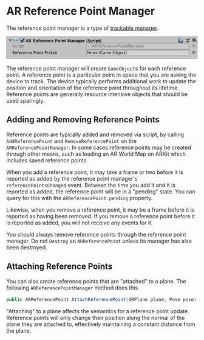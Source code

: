 # AR Reference Point Manager

The reference point manager is a type of [trackable manager](trackable-managers.md).

![alt text](images/ar-reference-point-manager.png "AR Reference Point Manager")

The reference point manager will create `GameObject`s for each reference point. A reference point is a particular point in space that you are asking the device to track. The device typically performs additional work to update the position and orientation of the reference point throughout its lifetime. Reference points are generally resource intensive objects that should be used sparingly.

## Adding and Removing Reference Points

Reference points are typically added and removed via script, by calling `AddReferencePoint` and `RemoveReferencePoint` on the `ARReferencePointManager`. In some cases reference points may be created through other means, such as loading an AR World Map on ARKit which includes saved reference points.

When you add a reference point, it may take a frame or two before it is reported as added by the reference point manager's `referencePointsChanged` event. Between the time you add it and it is reported as added, the reference point will be in a "pending" state. You can query for this with the `ARReferencePoint.pending` property.

Likewise, when you remove a reference point, it may be a frame before it is reported as having been removed. If you remove a reference point before it is reported as added, you will not receive any events for it.

You should always remove reference points through the reference point manager. Do not `Destroy` an `ARReferencePoint` unless its manager has also been destroyed.

## Attaching Reference Points

You can also create reference points that are "attached" to a plane. The following `ARReferencePointManager` method does this
```csharp
public ARReferencePoint AttachReferencePoint(ARPlane plane, Pose pose)
```

"Attaching" to a plane affects the semantics for a reference point update. Reference points will only change their position along the normal of the plane they are attached to, effectively maintaining a constant distance from the plane.
